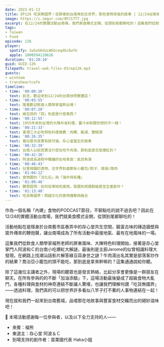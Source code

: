 ```yaml
---
date: 2023-01-13
title: EP126 吃貨無國界！從屏東到台南再到全世界，那些食物背後的故事 | 12/24台南場精華 ft. 福熊、阿波＆Ｃ
image: https://i.imgur.com/9PJ17TT.jpg
excerpt: 在12/24的實體活動台南場，我們美食模式全開，從頭到尾都聊吃的！這集我們從飲食人類學家福熊老師的屏東風味、大陳特色料理開始，接著是存心堂掌門人阿波和Ｃ的台南小吃爆紅大解謎，最後則是主廚Jerome的似曾相識料理大發現。現在就和我們一起來到台南舊城，品嚐這場活動才有的獨特風味吧！
tags:
- Taiwan
- Food
episode: 126
player:
  spotify: 1w5oG6duLWGUceqdGcEwYU
  apple: 1000594128626
duration: '01:20:10'
guid: GUID-126
filepath: travel-wok-files-03/ep126.mp3
guests:
- winteam
- transheartcafe
timeline:
- time: '00:00:16'
  text: 前言，歡迎來到12/24的台南快閃實體店！
- time: '00:03:55'
  text: 隆重歡迎飲食人類學家福熊出場！
- time: '00:07:20'
  text: 綠豆蒜的「蒜」到底是什麼東西？
- time: '00:12:55'
  text: 1955年來到台灣的大陳外省料理，薑汁米粉跟你想的不一樣！
- time: '00:21:33'
  text: 東港三大必吃特色料理推薦：肉粿、飯湯、雙糕潤
- time: '00:26:35'
  text: 看似意外其實有跡可循，存心堂誕生的故事
- time: '00:32:39'
  text: 台南人以前其實沒什麼在吃牛肉湯，那到底是怎麼爆紅的？
- time: '00:42:10'
  text: 阿波成長過程中獨鍾的在地美食：虱目魚湯
- time: '00:46:43'
  text: 似曾相識的食物，全世界到處都有小籠包/餃子、燉湯/燉肉
- time: '01:04:12'
  text: 食物圈的「活化石」與「海外特有種」
- time: '01:09:46'
  text: 聽眾提問：如何從單純吃東西，發展到梳理脈絡甚至生產創作？
- time: '01:13:48'
  text: 吃貨無國界！跨越文化的食物撞擊與融合
---
```

作為一個名稱「內建」食物的PODCAST節目，不聊點吃的說不過去吧？因此在12/24的實體活動台南場，我們就美食模式全開，從頭到尾都聊吃的！

活動地點在是隱身於台南舊市區巷弄中的存心堂共生空間，饒富古味的磚造牆壁與窗外傳來的鞭炮聲，讓台南場成為了所有活動中最接地氣、最有在地風味的一場。

這集我們從飲食人類學家福熊老師的屏東風味、大陳特色料理開始，接著是存心堂掌門人阿波和Ｃ的台南小吃爆紅大解謎，最後則是主廚Jerome的似曾相識料理大發現。在網路上找潮汕話影片解答綠豆蒜身世之謎？牛肉湯出名其實是部落客炒作的結果？喬治亞小籠包的頭不能吃，那到底是拿來幹嘛的？這集通通說給你聽。

除了這幾位主講者之外，現場的聽眾也是發言熱絡，比起分享會更像是一群朋友在聊天。在所有參與的的不斷「加油添醋」下，這場活動最後變成了超級食物大亂鬥，各種料理與食材的神奇連結不斷讓人驚嘆，也讓我們理解何謂「吃貨無國界」——透過料理，我們真的可以把世界許多看似八竿子打不著的人事物連結在一起！

現在就和我們一起來到台南舊城，品嚐那在地故事與豐富食材交織而出的絕妙滋味吧！

🫶 本場活動感謝每一位參與者，以及以下全力支持的人——

* 來賓：福熊
* 東道主：存心堂 阿波＆Ｃ
* 到場支持的創作者：苗栗國代表 Haka小姐
